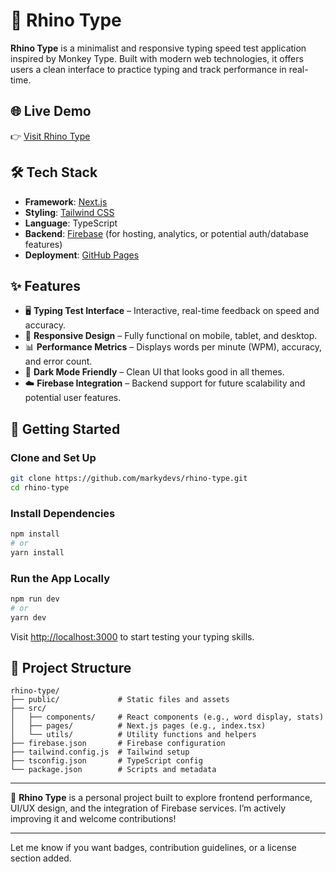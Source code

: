 # 🦏 Rhino Type

**Rhino Type** is a minimalist and responsive typing speed test application inspired by Monkey Type. Built with modern web technologies, it offers users a clean interface to practice typing and track performance in real-time.

## 🌐 Live Demo

👉 [Visit Rhino Type](https://markydevs.github.io/rhino-type/)

## 🛠️ Tech Stack

* **Framework**: [Next.js](https://nextjs.org/)
* **Styling**: [Tailwind CSS](https://tailwindcss.com/)
* **Language**: TypeScript
* **Backend**: [Firebase](https://firebase.google.com/) (for hosting, analytics, or potential auth/database features)
* **Deployment**: [GitHub Pages](https://pages.github.com/)

## ✨ Features

* 🖥️ **Typing Test Interface** – Interactive, real-time feedback on speed and accuracy.
* 📱 **Responsive Design** – Fully functional on mobile, tablet, and desktop.
* 📊 **Performance Metrics** – Displays words per minute (WPM), accuracy, and error count.
* 🌙 **Dark Mode Friendly** – Clean UI that looks good in all themes.
* ☁️ **Firebase Integration** – Backend support for future scalability and potential user features.

## 🚀 Getting Started

### Clone and Set Up

```bash
git clone https://github.com/markydevs/rhino-type.git
cd rhino-type
```

### Install Dependencies

```bash
npm install
# or
yarn install
```

### Run the App Locally

```bash
npm run dev
# or
yarn dev
```

Visit [http://localhost:3000](http://localhost:3000) to start testing your typing skills.

## 🧾 Project Structure

```
rhino-type/
├── public/             # Static files and assets
├── src/
│   ├── components/     # React components (e.g., word display, stats)
│   ├── pages/          # Next.js pages (e.g., index.tsx)
│   └── utils/          # Utility functions and helpers
├── firebase.json       # Firebase configuration
├── tailwind.config.js  # Tailwind setup
├── tsconfig.json       # TypeScript config
└── package.json        # Scripts and metadata
```

---

🦏 **Rhino Type** is a personal project built to explore frontend performance, UI/UX design, and the integration of Firebase services. I’m actively improving it and welcome contributions!

---

Let me know if you want badges, contribution guidelines, or a license section added.
